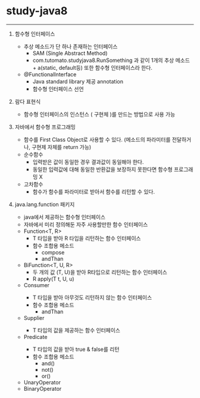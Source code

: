 # study-java8  

------
  
1. 함수형 인터페이스
   - 추상 메소드가 단 하나 존재하는 인터페이스
     - SAM (Single Abstract Method)
     - com.tutomato.studyjava8.RunSomething 과 같이 1개의 추상 메소드 + a(static, default등) 또한 함수형 인터페이스라 한다.
   - @FunctionalInterface
     - Java standard library 제공 annotation
     - 함수형 인터페이스 선언  
  

2. 람다 표현식
   - 함수형 인터페이스의 인스턴스 ( 구현체 )를 만드는 방법으로 사용 가능
  
3. 자바에서 함수형 프로그래밍
   - 함수를 First Class Object로 사용할 수 있다. (메소드의 파라미터를 전달하거나, 구현제 자체를 return 가능)
   - 순수함수
     - 입력받은 값이 동일한 경우 결과값이 동일해야 한다.
     - 동일한 입력값에 대해 동일한 반환값을 보장하지 못한다면 함수형 프로그래밍 X
   - 고차함수
     - 함수가 함수를 파라미터로 받아서 함수를 리턴할 수 있다.
     
4. java.lang.function 패키지
   - java에서 제공하는 함수형 인터페이스
   - 자바에서 미리 정의해둔 자주 사용할만한 함수 인터페이스
   - Function<T, R>
     - T 타입을 받아 R 타입을 리턴하는 함수 인터페이스
     - 함수 조합용 메소드
       - compose
       - andThan
   - BiFunction<T, U, R>
     - 두 개의 값 (T, U)을 받아 R타입으로 리턴하는 함수 인터페이스
     - R apply(T t, U, u)
   - Consumer<T>
     - T 타입을 받아 아무것도 리턴하지 않는 함수 인터페이스
     - 함수 조합용 메소드
       - andThan
   - Supplier<T>
     - T 타입의 값을 제공하는 함수 인터페이스
   - Predicate<T>
     - T 타입의 값을 받아 true & false를 리턴
     - 함수 조합용 메소드
       - and()
       - not()
       - or()
   - UnaryOperator<T>
   - BinaryOperator<T>